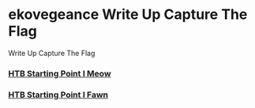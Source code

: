 # ekovegeance Write Up Capture The Flag 
Write Up Capture The Flag
### [HTB Starting Point I Meow](https://writeup.ekovegeance.com/HTB%20Starting%20Poin%201%20[Meow]/)
### [HTB Starting Point I Fawn](https://writeup.ekovegeance.com/HTB%20Starting%20Point%202%20[Fawn]/)
